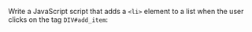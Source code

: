 Write a JavaScript script that adds a ```<li>``` element to a list when the user clicks on the tag ```DIV#add_item```:

